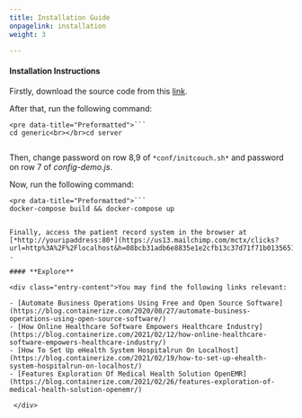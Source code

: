 ```yaml
---
title: Installation Guide
onpagelink: installation
weight: 3

---
```


#### **Installation Instructions**

Firstly, download the source code from this [link](https://us13.mailchimp.com/mctx/clicks?url=https%3A%2F%2Fhospitalrun.fra1.cdn.digitaloceanspaces.com%2Fdeployments%2Fhr-1.0.0-beta-generic.zip&h=3e79da04f5c6cd968d616537e74f30eef38c16590dc0cbc1945ec8ad214de9c0&v=1&xid=b329e96801&uid=57968001&pool=contact_facing&subject=HospitalRun+1.0+Beta%3A+deploy+instruction).

After that, run the following command:

 ```
<pre data-title="Preformatted">```
cd generic<br></br>cd server
``````

```
```

Then, change password on row 8,9 of `*conf/initcouch.sh*` and password on row 7 of *config-demo.js*.

Now, run the following command:

 ```
<pre data-title="Preformatted">```
docker-compose build && docker-compose up
```
```

Finally, access the patient record system in the browser at [*http://youripaddress:80*](https://us13.mailchimp.com/mctx/clicks?url=http%3A%2F%2Flocalhost&h=08bcb31adb6e8835e1e2cfb13c37d71f71b0135651705d415fc11e9a76e618b2&v=1&xid=b329e96801&uid=57968001&pool=contact_facing&subject=HospitalRun+1.0+Beta%3A+deploy+instruction) .

#### **Explore**

<div class="entry-content">You may find the following links relevant:

- [Automate Business Operations Using Free and Open Source Software](https://blog.containerize.com/2020/08/27/automate-business-operations-using-open-source-software/)
- [How Online Healthcare Software Empowers Healthcare Industry](https://blog.containerize.com/2021/02/12/how-online-healthcare-software-empowers-healthcare-industry/)
- [How To Set Up eHealth System Hospitalrun On Localhost](https://blog.containerize.com/2021/02/19/how-to-set-up-ehealth-system-hospitalrun-on-localhost/)
- [Features Exploration Of Medical Health Solution OpenEMR](https://blog.containerize.com/2021/02/26/features-exploration-of-medical-health-solution-openemr/)
 
 </div>